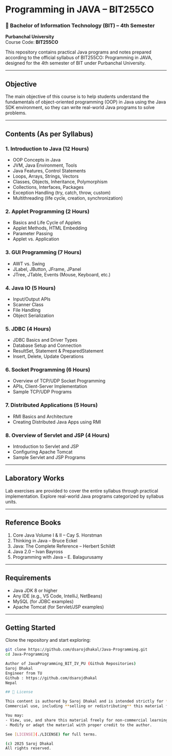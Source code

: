 # Programming in JAVA – BIT255CO

### 📘 Bachelor of Information Technology (BIT) – 4th Semester  
**Purbanchal University**  
Course Code: **BIT255CO**

This repository contains practical Java programs and notes prepared according to the official syllabus of BIT255CO: Programming in JAVA, designed for the 4th semester of BIT under Purbanchal University.

---

## Objective

The main objective of this course is to help students understand the fundamentals of object-oriented programming (OOP) in Java using the Java SDK environment, so they can write real-world Java programs to solve problems.

---

## Contents (As per Syllabus)

### 1. Introduction to Java (12 Hours)
- OOP Concepts in Java  
- JVM, Java Environment, Tools  
- Java Features, Control Statements  
- Loops, Arrays, Strings, Vectors  
- Classes, Objects, Inheritance, Polymorphism  
- Collections, Interfaces, Packages  
- Exception Handling (try, catch, throw, custom)  
- Multithreading (life cycle, creation, synchronization)

### 2. Applet Programming (2 Hours)
- Basics and Life Cycle of Applets  
- Applet Methods, HTML Embedding  
- Parameter Passing  
- Applet vs. Application

### 3. GUI Programming (7 Hours)
- AWT vs. Swing  
- JLabel, JButton, JFrame, JPanel  
- JTree, JTable, Events (Mouse, Keyboard, etc.)

### 4. Java IO (5 Hours)
- Input/Output APIs  
- Scanner Class  
- File Handling  
- Object Serialization

### 5. JDBC (4 Hours)
- JDBC Basics and Driver Types  
- Database Setup and Connection  
- ResultSet, Statement & PreparedStatement  
- Insert, Delete, Update Operations

### 6. Socket Programming (6 Hours)
- Overview of TCP/UDP Socket Programming  
- APIs, Client-Server Implementation  
- Sample TCP/UDP Programs

### 7. Distributed Applications (5 Hours)
- RMI Basics and Architecture  
- Creating Distributed Java Apps using RMI

### 8. Overview of Servlet and JSP (4 Hours)
- Introduction to Servlet and JSP  
- Configuring Apache Tomcat  
- Sample Servlet and JSP Programs

---

## Laboratory Works

Lab exercises are provided to cover the entire syllabus through practical implementation. Explore real-world Java programs categorized by syllabus units.

---

## Reference Books

1. Core Java Volume I & II – Cay S. Horstman  
2. Thinking in Java – Bruce Eckel  
3. Java: The Complete Reference – Herbert Schildt  
4. Java 2.0 – Ivan Bayross  
5. Programming with Java – E. Balagurusamy

---

## Requirements

- Java JDK 8 or higher  
- Any IDE (e.g., VS Code, IntelliJ, NetBeans)  
- MySQL (for JDBC examples)  
- Apache Tomcat (for Servlet/JSP examples)

---

## Getting Started

Clone the repository and start exploring:

```bash
git clone https://github.com/dsarojdhakal/Java-Programming.git
cd Java-Programming

Author of JavaProgramming_BIT_IV_PU (Github Repositories)
Saroj Dhakal
Engineer from TU
Github : https://github.com/dsarojdhakal
Nepal

## 📄 License

This content is authored by Saroj Dhakal and is intended strictly for **educational and personal use only**.  
Commercial use, including **selling or redistributing** this material for profit, is **not permitted**.

You may:
- View, use, and share this material freely for non-commercial learning.
- Modify or adapt the material with proper credit to the author.

See [LICENSE](./LICENSE) for full terms.

(c) 2025 Saroj Dhakal  
All rights reserved.